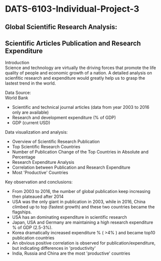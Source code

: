 # DATS-6103-Individual-Project-3
## Global Scientific Research Analysis: 
## Scientific Articles Publication and Research Expenditure

Introduction     
Science and technology are virtually the driving forces that promote the life quality of people and economic growth of a nation.
A detailed analysis on scienfitic research and expenditure would greatly help us to grasp the lastest trend in the world.

Data Source:  
World Bank    
* Scientific and technical journal articles (data from year 2003 to 2016 only are available)
* Research and development expenditure (% of GDP)
* GDP (current USD) 

Data visualization and analysis:  
* Overview of Scientific Research Publication
* Top Scientific Research Countries
* Number of Publication Change of the Top Countries in Absolute and Percentage
* Research Expenditure Analysis
* Correlation between Publication and Research Expenditure
* Most 'Productive' Countries

Key observation and conclusions:  
* From 2003 to 2016, the number of global publication keep increasing then plateaued after 2014
* USA was the only giant in publication in 2003, while in 2016, China climbed up to top (fastest growth) and these two countries became the flagships.
* USA has an dominating expenditure in scientific research
* Japan, USA and Germany are maintaining a high research expenditure % of GDP (2.5-3%).
* Korea dramatically increased expenditure % ( >4% ) and became top10 publication countries
* An obvious positive correlation is observed for publication/expenditure, but indicating differences in 'productivity'
* India, Russia and China are the most 'productive' countries
